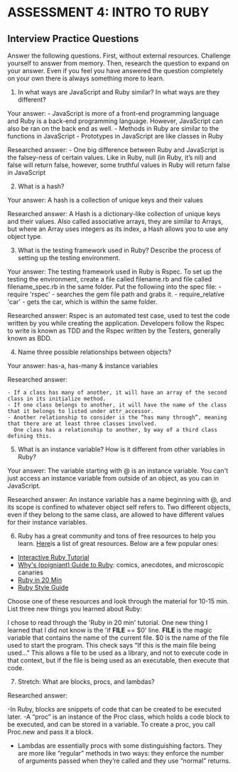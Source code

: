 # ASSESSMENT 4: INTRO TO RUBY
## Interview Practice Questions

Answer the following questions. First, without external resources. Challenge yourself to answer from memory. Then, research the question to expand on your answer. Even if you feel you have answered the question completely on your own there is always something more to learn.   

1. In what ways are JavaScript and Ruby similar? In what ways are they different?

  Your answer: - JavaScript is more of a front-end programming language and Ruby is a back-end programming language. 
                 However, JavaScript can also be ran on the back end as well.
               - Methods in Ruby are similar to the functions in JavaScript
               - Prototypes in JavaScript are like classes in Ruby
  
  Researched answer:
               - One big difference between Ruby and JavaScript is the falsey-ness of certain values. Like in Ruby, null (in Ruby, it’s nil) and false will return false, 
                 however, some truthful values in Ruby will return false in JavaScript


2. What is a hash?

  Your answer: A hash is a collection of unique keys and their values

  Researched answer: A Hash is a dictionary-like collection of unique keys and their values. 
            Also called associative arrays, they are similar to Arrays, but where an Array uses integers as its index, 
            a Hash allows you to use any object type.



3. What is the testing framework used in Ruby? Describe the process of setting up the testing environment.

  Your answer: The testing framework used in Ruby is Rspec. To set up the testing the environment, 
               create a file called filename.rb and file called filename_spec.rb in the same folder.
               Put the following into the spec file:
                  - require 'rspec' - searches the gem file path and grabs it.
                  - require_relative 'car' - gets the car, which is within the same folder.


  Researched answer: Rspec is an automated test case, used to test the code written by you while creating the application.
              Developers follow the Rspec to write is known as TDD and the Rspec written by the Testers, generally known as BDD.



4. Name three possible relationships between objects?

  Your answer:  has-a, has-many & instance variables

  Researched answer: 
  
    - If a class has many of another, it will have an array of the second class in its initialize method. 
    - If one class belongs to another, it will have the name of the class that it belongs to listed under attr_accessor. 
    - Another relationship to consider is the “has many through”, meaning that there are at least three classes involved. 
      One class has a relationship to another, by way of a third class defining this.



5. What is an instance variable? How is it different from other variables in Ruby?

  Your answer: The variable starting with @ is an instance variable. You can't just access an instance variable from outside of an object, as you can in JavaScript.

  Researched answer: An instance variable has a name beginning with @, and its scope is confined to whatever object self refers to. Two different objects, 
    even if they belong to the same class, are allowed to have different values for their instance variables.


6. Ruby has a great community and tons of free resources to help you learn. [Here](https://www.ruby-lang.org/en/documentation/)is a list of great resources. Below are a few popular ones:
- [Interactive Ruby Tutorial](http://tryruby.org/levels/1/challenges/0)
- [Why's (poigniant) Guide to Ruby](http://poignant.guide/book/chapter-1.html): comics, anecdotes, and microscopic canaries
- [Ruby in 20 Min](https://www.ruby-lang.org/en/documentation/quickstart/)
- [Ruby Style Guide](https://rubystyle.guide/)

Choose one of these resources and look through the material for 10-15 min. List three new things you learned about Ruby:

I chose to read through the 'Ruby in 20 min' tutorial. One new thing I learned that I did not know is the 'if __FILE__ == $0' line. 
__FILE__ is the magic variable that contains the name of the current file. $0 is the name of the file used to start the program. 
This check says “If this is the main file being used…” This allows a file to be used as a library, and not to execute code in that context, 
but if the file is being used as an executable, then execute that code.

7. Stretch: What are blocks, procs, and lambdas?

  Researched answer:
  
  -In Ruby, blocks are snippets of code that can be created to be executed later.
  -A “proc” is an instance of the Proc class, which holds a code block to be executed, and can be stored in a variable.
  To create a proc, you call Proc.new and pass it a block.
  - Lambdas are essentially procs with some distinguishing factors. They are more like “regular” methods in two ways: 
  they enforce the number of arguments passed when they’re called and they use “normal” returns.

